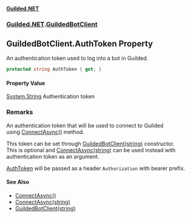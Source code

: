 
#### [Guilded.NET](Guilded_NET 'Guilded_NET')
### [Guilded.NET](Guilded_NET#Guilded_NET 'Guilded.NET').[GuildedBotClient](GuildedBotClient 'Guilded.NET.GuildedBotClient')
## GuildedBotClient.AuthToken Property
An authentication token used to log into a bot in Guilded.  
```csharp
protected string AuthToken { get; }
```

#### Property Value
[System.String](https://docs.microsoft.com/en-us/dotnet/api/System.String 'System.String')
Authentication token
### Remarks
An authentication token that will be used to connect to Guilded  
using [ConnectAsync()](GuildedBotClient_ConnectAsync() 'Guilded.NET.GuildedBotClient.ConnectAsync()') method.



This token can be set through [GuildedBotClient(string)](GuildedBotClient_GuildedBotClient(string) 'Guilded.NET.GuildedBotClient.GuildedBotClient(string)') constructor.  
This is optional and [ConnectAsync(string)](GuildedBotClient_ConnectAsync(string) 'Guilded.NET.GuildedBotClient.ConnectAsync(string)') can be used instead with  
authentication token as an argument.



[AuthToken](GuildedBotClient_AuthToken 'Guilded.NET.GuildedBotClient.AuthToken') will be passed as a header `Authorization` with bearer prefix.

#### See Also
- [ConnectAsync()](GuildedBotClient_ConnectAsync() 'Guilded.NET.GuildedBotClient.ConnectAsync()')
- [ConnectAsync(string)](GuildedBotClient_ConnectAsync(string) 'Guilded.NET.GuildedBotClient.ConnectAsync(string)')
- [GuildedBotClient(string)](GuildedBotClient_GuildedBotClient(string) 'Guilded.NET.GuildedBotClient.GuildedBotClient(string)')
